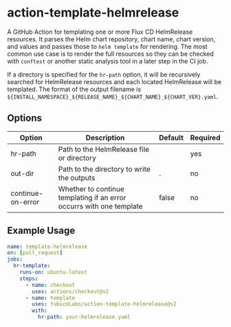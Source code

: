 # action-template-helmrelease

A GitHub Action for templating one or more Flux CD HelmRelease resources. It parses the Helm chart repository, chart name, chart version, and values and passes those to `helm template` for rendering. The most common use case is to render the full resources so they can be checked with `conftest` or another static analysis tool in a later step in the CI job.

If a directory is specified for the `hr-path` option, it will be recursively searched for HelmRelease resources and each located HelmRelease will be templated. The format of the output filename is `${INSTALL_NAMESPACE}_${RELEASE_NAME}_${CHART_NAME}_${CHART_VER}.yaml`.

## Options

| Option            | Description                                                          | Default | Required |
|-------------------|----------------------------------------------------------------------|---------|----------|
| hr-path           | Path to the HelmRelease file or directory                            |         | yes      |
| out-dir           | Path to the directory to write the outputs                           | .       | no       |
| continue-on-error | Whether to continue templating if an error occurrs with one template | false   | no       |

## Example Usage

```yaml
name: template-helmrelease
on: [pull_request]
jobs:
  hr-template:
    runs-on: ubuntu-latest
    steps:
      - name: checkout
        uses: actions/checkout@v2
      - name: template
        uses: YubicoLabs/action-template-helmrelease@v2
        with:
          hr-path: your-helmrelease.yaml
```
